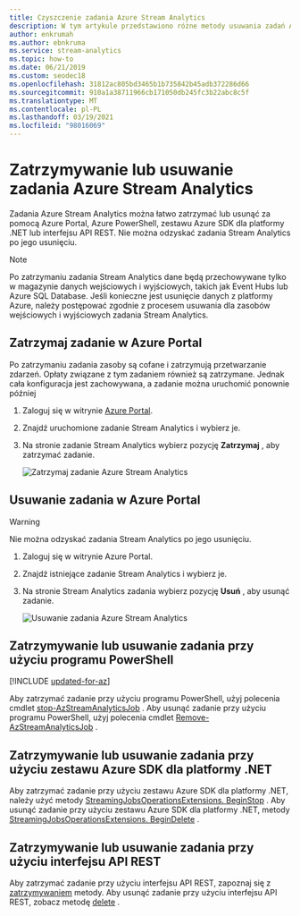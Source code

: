 ```yaml
---
title: Czyszczenie zadania Azure Stream Analytics
description: W tym artykule przedstawiono różne metody usuwania zadań Azure Stream Analytics.
author: enkrumah
ms.author: ebnkruma
ms.service: stream-analytics
ms.topic: how-to
ms.date: 06/21/2019
ms.custom: seodec18
ms.openlocfilehash: 31812ac805bd3465b1b735842b45adb372286d66
ms.sourcegitcommit: 910a1a38711966cb171050db245fc3b22abc8c5f
ms.translationtype: MT
ms.contentlocale: pl-PL
ms.lasthandoff: 03/19/2021
ms.locfileid: "98016069"
---
```

# <a name="stop-or-delete-your-azure-stream-analytics-job"></a>Zatrzymywanie lub usuwanie zadania Azure Stream Analytics

Zadania Azure Stream Analytics można łatwo zatrzymać lub usunąć za pomocą Azure Portal, Azure PowerShell, zestawu Azure SDK dla platformy .NET lub interfejsu API REST. Nie można odzyskać zadania Stream Analytics po jego usunięciu.

>[!NOTE] 
>Po zatrzymaniu zadania Stream Analytics dane będą przechowywane tylko w magazynie danych wejściowych i wyjściowych, takich jak Event Hubs lub Azure SQL Database. Jeśli konieczne jest usunięcie danych z platformy Azure, należy postępować zgodnie z procesem usuwania dla zasobów wejściowych i wyjściowych zadania Stream Analytics.

## <a name="stop-a-job-in-azure-portal"></a>Zatrzymaj zadanie w Azure Portal

Po zatrzymaniu zadania zasoby są cofane i zatrzymują przetwarzanie zdarzeń. Opłaty związane z tym zadaniem również są zatrzymane. Jednak cała konfiguracja jest zachowywana, a zadanie można uruchomić ponownie później 

1. Zaloguj się w witrynie [Azure Portal](https://portal.azure.com). 

2. Znajdź uruchomione zadanie Stream Analytics i wybierz je.

3. Na stronie zadanie Stream Analytics wybierz pozycję **Zatrzymaj** , aby zatrzymać zadanie. 

   ![Zatrzymaj zadanie Azure Stream Analytics](./media/stream-analytics-clean-up-your-job/stop-stream-analytics-job.png)


## <a name="delete-a-job-in-azure-portal"></a>Usuwanie zadania w Azure Portal

>[!WARNING] 
>Nie można odzyskać zadania Stream Analytics po jego usunięciu.

1. Zaloguj się w witrynie Azure Portal. 

2. Znajdź istniejące zadanie Stream Analytics i wybierz je.

3. Na stronie Stream Analytics zadania wybierz pozycję **Usuń** , aby usunąć zadanie. 

   ![Usuwanie zadania Azure Stream Analytics](./media/stream-analytics-clean-up-your-job/delete-stream-analytics-job.png)


## <a name="stop-or-delete-a-job-using-powershell"></a>Zatrzymywanie lub usuwanie zadania przy użyciu programu PowerShell

[!INCLUDE [updated-for-az](../../includes/updated-for-az.md)]

Aby zatrzymać zadanie przy użyciu programu PowerShell, użyj polecenia cmdlet [stop-AzStreamAnalyticsJob](/powershell/module/az.streamanalytics/stop-azstreamanalyticsjob) . Aby usunąć zadanie przy użyciu programu PowerShell, użyj polecenia cmdlet [Remove-AzStreamAnalyticsJob](/powershell/module/az.streamanalytics/Remove-azStreamAnalyticsJob) .

## <a name="stop-or-delete-a-job-using-azure-sdk-for-net"></a>Zatrzymywanie lub usuwanie zadania przy użyciu zestawu Azure SDK dla platformy .NET

Aby zatrzymać zadanie przy użyciu zestawu Azure SDK dla platformy .NET, należy użyć metody [StreamingJobsOperationsExtensions. BeginStop](/dotnet/api/microsoft.azure.management.streamanalytics.streamingjobsoperationsextensions.beginstop) . Aby usunąć zadanie przy użyciu zestawu Azure SDK dla platformy .NET, metody [StreamingJobsOperationsExtensions. BeginDelete](/dotnet/api/microsoft.azure.management.streamanalytics.streamingjobsoperationsextensions.begindelete) .

## <a name="stop-or-delete-a-job-using-rest-api"></a>Zatrzymywanie lub usuwanie zadania przy użyciu interfejsu API REST

Aby zatrzymać zadanie przy użyciu interfejsu API REST, zapoznaj się z [zatrzymywaniem](/rest/api/streamanalytics/2016-03-01/streamingjobs/stop) metody. Aby usunąć zadanie przy użyciu interfejsu API REST, zobacz metodę [delete](/rest/api/streamanalytics/2016-03-01/streamingjobs/delete) .